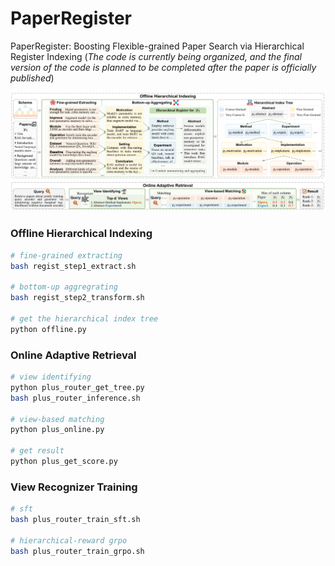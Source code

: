 # PaperRegister

PaperRegister: Boosting Flexible-grained Paper Search via Hierarchical Register Indexing (*The code is currently being organized, and the final version of the code is planned to be completed after the paper is officially published*)

![](utils/method.PNG)


### Offline Hierarchical Indexing

``` bash
# fine-grained extracting
bash regist_step1_extract.sh

# bottom-up aggregrating
bash regist_step2_transform.sh

# get the hierarchical index tree
python offline.py

```

### Online Adaptive Retrieval

``` bash
# view identifying
python plus_router_get_tree.py
bash plus_router_inference.sh

# view-based matching
python plus_online.py

# get result
python plus_get_score.py
```

### View Recognizer Training
``` bash
# sft
bash plus_router_train_sft.sh

# hierarchical-reward grpo
bash plus_router_train_grpo.sh
```
